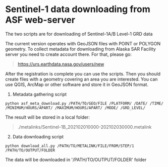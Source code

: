 # Sentinel-1 data downloading from ASF web-server

The two scripts are for downloading of Sentinel-1A/B Level-1 GRD data

The current version operates with GeoJSON files with POINT or POLYGON geometry. To collect metadata for downloading 
from Alaska SAR Facility server you need to create account there. For that, please go:

>  https://urs.earthdata.nasa.gov/users/new


After the registration is complete you can use the scripts. Then you should create files with a geometry covering an area you are interested.
You can use QGIS, ArcMap or other software and store it in GeoJSON format.

1. Metadata gathering script

```
python asf_meta_download.py /PATH/TO/GEO/FILE /PLATFORM/ /DATE/ /TIME/ /MINIMUM/HOURS/APART/ /MAXIMUM/HOURS/APART/ /MODE/ /GRD_LEVEL/ 
```

The result will be stored in a local folder:

> ./metalinks/Sentinel-1B_202102010000-202102030000.metalink

2. Data downloading script 

```
python download_all.py /PATH/TO/METALINK/FILE/FROM/STEP/1 /PATH/TO/OUTPUT/FOLDER 
```

The data will be downloaded in '/PATH/TO/OUTPUT/FOLDER' folder
